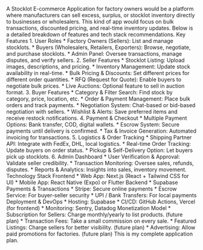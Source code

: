 A Stocklot E-commerce Application for factory owners would be a platform where manufacturers can sell excess, surplus, or stocklot inventory directly to businesses or wholesalers. This kind of app would focus on bulk transactions, discounted pricing, and real-time inventory updates. Below is a detailed breakdown of features and tech stack recommendations. Key Features 1. User Roles * Factory Owners (Sellers): List and manage stocklots. * Buyers (Wholesalers, Retailers, Exporters): Browse, negotiate, and purchase stocklots. * Admin Panel: Oversee transactions, manage disputes, and verify sellers. 2. Seller Features * Stocklot Listing: Upload images, descriptions, and pricing. * Inventory Management: Update stock availability in real-time. * Bulk Pricing & Discounts: Set different prices for different order quantities. * RFQ (Request for Quote): Enable buyers to negotiate bulk prices. * Live Auctions: Optional feature to sell in auction format. 3. Buyer Features * Category & Filter Search: Find stock by category, price, location, etc. * Order & Payment Management: Place bulk orders and track payments. * Negotiation System: Chat-based or bid-based negotiation with sellers. * Wishlist & Alerts: Save preferred items and receive restock notifications. 4. Payment & Checkout * Multiple Payment Options: Bank transfer, COD, digital wallets. * Escrow System: Secure payments until delivery is confirmed. * Tax & Invoice Generation: Automated invoicing for transactions. 5. Logistics & Order Tracking * Shipping Partner API: Integrate with FedEx, DHL, local logistics. * Real-time Order Tracking: Update buyers on order status. * Pickup & Self-Delivery Option: Let buyers pick up stocklots. 6. Admin Dashboard * User Verification & Approval: Validate seller credibility. * Transaction Monitoring: Oversee sales, refunds, disputes. * Reports & Analytics: Insights into sales, inventory movement. Technology Stack Frontend * Web App: Next.js (React + Tailwind CSS for UI) * Mobile App: React Native (Expo) or Flutter Backend * Supabase Payments & Transactions * Stripe: Secure online payments * Escrow Service: For buyer-seller security * UPI / Bank Transfers: For local payments Deployment & DevOps * Hosting: Supabase * CI/CD: GitHub Actions, Vercel (for frontend) * Monitoring: Sentry, Datadog Monetization Model * Subscription for Sellers: Charge monthly/yearly to list products. (future plan) * Transaction Fees: Take a small commission on every sale. * Featured Listings: Charge sellers for better visibility. (future plan) * Advertising: Allow paid promotions for factories. (future plan) This is my complete application plan.